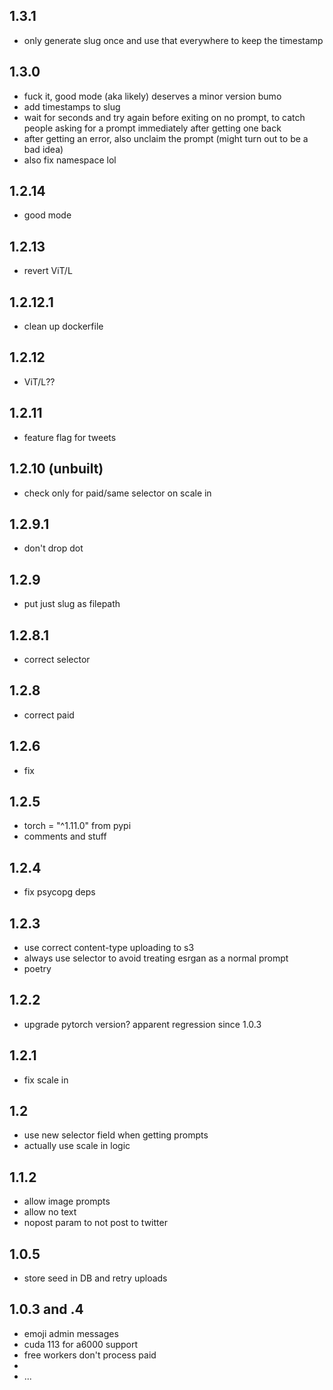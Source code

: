 ## 1.3.1

- only generate slug once and use that everywhere to keep the timestamp

## 1.3.0

- fuck it, good mode (aka likely) deserves a minor version bumo
- add timestamps to slug
- wait for seconds and try again before exiting on no prompt, to catch people asking for a prompt immediately after getting one back
- after getting an error, also unclaim the prompt (might turn out to be a bad idea) 
- also fix namespace lol

## 1.2.14

- good mode

## 1.2.13

- revert ViT/L

## 1.2.12.1

- clean up dockerfile

## 1.2.12

- ViT/L??

## 1.2.11

- feature flag for tweets

## 1.2.10 (unbuilt)

- check only for paid/same selector on scale in

## 1.2.9.1

- don't drop dot

## 1.2.9

- put just slug as filepath

## 1.2.8.1

- correct selector

## 1.2.8

- correct paid 

## 1.2.6

- fix

## 1.2.5

- torch = "^1.11.0" from pypi
- comments and stuff

## 1.2.4

- fix psycopg deps

## 1.2.3

- use correct content-type uploading to s3
- always use selector to avoid treating esrgan as a normal prompt
- poetry

## 1.2.2 

- upgrade pytorch version? apparent regression since 1.0.3

## 1.2.1

- fix scale in 

## 1.2

- use new selector field when getting prompts
- actually use scale in logic

## 1.1.2

- allow image prompts
- allow no text
- nopost param to not post to twitter
 
## 1.0.5

- store seed in DB and retry uploads

## 1.0.3 and .4

- emoji admin messages
- cuda 113 for a6000 support
- free workers don't process paid
- 
- ...
